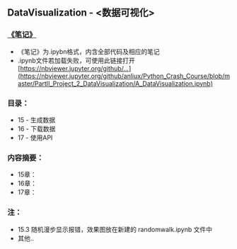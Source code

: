 ## DataVisualization - <数据可视化>

### [《笔记》](https://github.com/anliux/Python_Crash_Course/blob/master/PartII_Project_1_AlienInvasion/A_AlienInvasion.ipynb)
* 《笔记》为.ipybn格式，内含全部代码及相应的笔记
* .ipynb文件若加载失败，可使用此链接打开 [https://nbviewer.jupyter.org/github/...](https://nbviewer.jupyter.org/github/anliux/Python_Crash_Course/blob/master/PartII_Project_2_DataVisualization/A_DataVisualization.ipynb)

### 目录：
* 15 - 生成数据
* 16 - 下载数据
* 17 - 使用API

### 内容摘要：
* 15章：
* 16章：
* 17章：

### 注：
* 15.3 随机漫步显示报错，效果图放在新建的 randomwalk.ipynb 文件中
* 其他..
